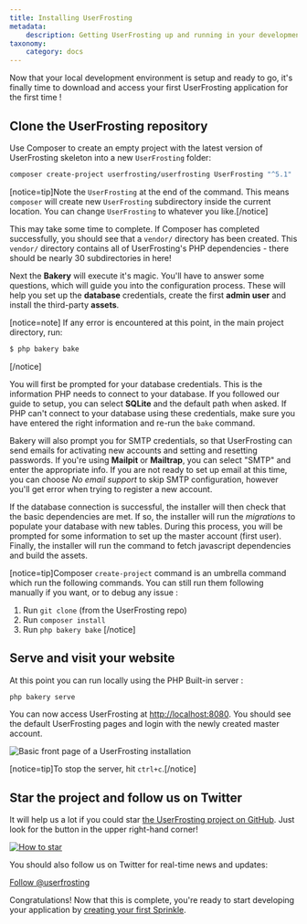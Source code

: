```yaml
---
title: Installing UserFrosting
metadata:
    description: Getting UserFrosting up and running in your development environment.
taxonomy:
    category: docs
---
```


Now that your local development environment is setup and ready to go, it's finally time to download and access your first UserFrosting application for the first time !

## Clone the UserFrosting repository

Use Composer to create an empty project with the latest version of UserFrosting skeleton into a new `UserFrosting` folder:

```bash
composer create-project userfrosting/userfrosting UserFrosting "^5.1"
```

[notice=tip]Note the `UserFrosting` at the end of the command. This means `composer` will create new `UserFrosting` subdirectory inside the current location. You can change `UserFrosting` to whatever you like.[/notice]

This may take some time to complete. If Composer has completed successfully, you should see that a `vendor/` directory has been created. This `vendor/` directory contains all of UserFrosting's PHP dependencies - there should be nearly 30 subdirectories in here! 

Next the **Bakery** will execute it's magic. You'll have to answer some questions, which will guide you into the configuration process. These will help you set up the **database** credentials, create the first **admin user** and install the third-party **assets**.

[notice=note]
If any error is encountered at this point, in the main project directory, run:

```bash
$ php bakery bake
```
[/notice]

You will first be prompted for your database credentials. This is the information PHP needs to connect to your database. If you followed our guide to setup, you can select **SQLite** and the default path when asked. If PHP can't connect to your database using these credentials, make sure you have entered the right information and re-run the `bake` command.

Bakery will also prompt you for SMTP credentials, so that UserFrosting can send emails for activating new accounts and setting and resetting passwords. 
If you're using **Mailpit** or **Mailtrap**, you can select "SMTP" and enter the appropriate info. If you are not ready to set up email at this time, you can choose _No email support_ to skip SMTP configuration, however you'll get error when trying to register a new account. 

If the database connection is successful, the installer will then check that the basic dependencies are met. If so, the installer will run the _migrations_ to populate your database with new tables. During this process, you will be prompted for some information to set up the master account (first user). Finally, the installer will run the command to fetch javascript dependencies and build the assets.

[notice=tip]Composer `create-project` command is an umbrella command which run the following commands. You can still run them following manually if you want, or to debug any issue :

1. Run `git clone` (from the UserFrosting repo)
2. Run `composer install`
3. Run `php bakery bake`
[/notice]

## Serve and visit your website

At this point you can run locally using the PHP Built-in server : 

```bash
php bakery serve
```

You can now access UserFrosting at [http://localhost:8080](http://localhost:8080). You should see the default UserFrosting pages and login with the newly created master account. 

![Basic front page of a UserFrosting installation](/images/front-page.png)

[notice=tip]To stop the server, hit `ctrl+c`.[/notice]

## Star the project and follow us on Twitter

It will help us a lot if you could star [the UserFrosting project on GitHub](https://github.com/userfrosting/UserFrosting). Just look for the button in the upper right-hand corner!

[![How to star](/images/how-to-star.png)](https://github.com/userfrosting/UserFrosting)

You should also follow us on Twitter for real-time news and updates:

<a class="twitter-follow-button" href="https://twitter.com/userfrosting" data-size="large">Follow @userfrosting</a>

Congratulations! Now that this is complete, you're ready to start developing your application by [creating your first Sprinkle](/sprinkles).
